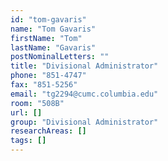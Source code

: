 ```yaml
---
id: "tom-gavaris"
name: "Tom Gavaris"
firstName: "Tom"
lastName: "Gavaris"
postNominalLetters: ""
title: "Divisional Administrator"
phone: "851-4747"
fax: "851-5256"
email: "tg2294@cumc.columbia.edu"
room: "508B"
url: []
group: "Divisional Administrator"
researchAreas: []
tags: []
---
```

